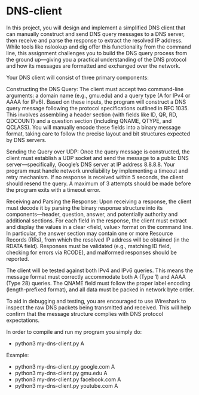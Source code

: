 # DNS-client
In this project, you will design and implement a simplified DNS client that can manually construct and send DNS query messages to a DNS server, then receive and parse the response to extract the resolved IP address. While tools like nslookup and dig offer this functionality from the command line, this assignment challenges you to build the DNS query process from the ground up—giving you a practical understanding of the DNS protocol and how its messages are formatted and exchanged over the network.

Your DNS client will consist of three primary components:

Constructing the DNS Query:
The client must accept two command-line arguments: a domain name (e.g., gmu.edu) and a query type (A for IPv4 or AAAA for IPv6). Based on these inputs, the program will construct a DNS query message following the protocol specifications outlined in RFC 1035. This involves assembling a header section (with fields like ID, QR, RD, QDCOUNT) and a question section (including QNAME, QTYPE, and QCLASS). You will manually encode these fields into a binary message format, taking care to follow the precise layout and bit structures expected by DNS servers.

Sending the Query over UDP:
Once the query message is constructed, the client must establish a UDP socket and send the message to a public DNS server—specifically, Google’s DNS server at IP address 8.8.8.8. Your program must handle network unreliability by implementing a timeout and retry mechanism. If no response is received within 5 seconds, the client should resend the query. A maximum of 3 attempts should be made before the program exits with a timeout error.

Receiving and Parsing the Response:
Upon receiving a response, the client must decode it by parsing the binary response structure into its components—header, question, answer, and potentially authority and additional sections. For each field in the response, the client must extract and display the values in a clear <field, value> format on the command line. In particular, the answer section may contain one or more Resource Records (RRs), from which the resolved IP address will be obtained (in the RDATA field). Responses must be validated (e.g., matching ID field, checking for errors via RCODE), and malformed responses should be reported.

The client will be tested against both IPv4 and IPv6 queries. This means the message format must correctly accommodate both A (Type 1) and AAAA (Type 28) queries. The QNAME field must follow the proper label encoding (length-prefixed format), and all data must be packed in network byte order.

To aid in debugging and testing, you are encouraged to use Wireshark to inspect the raw DNS packets being transmitted and received. This will help confirm that the message structure complies with DNS protocol expectations.

In order to compile and run my program you simply do: 
- python3 my-dns-client.py <host-name> A

Example:
- python3 my-dns-client.py google.com A
- python3 my-dns-client.py gmu.edu A
- python3 my-dns-client.py facebook.com A
- python3 my-dns-client.py youtube.com A
